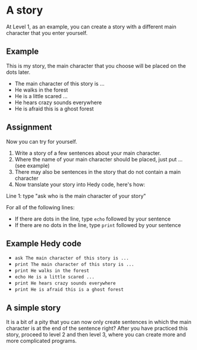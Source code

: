 # A story

At Level 1, as an example, you can create a story with a different main character that you enter yourself.

## Example
This is my story, the main character that you choose will be placed on the dots later.

* The main character of this story is ...
* He walks in the forest
* He is a little scared ...
* He hears crazy sounds everywhere
* He is afraid this is a ghost forest

## Assignment

Now you can try for yourself.

1. Write a story of a few sentences about your main character.
2. Where the name of your main character should be placed, just put ... (see example)
3. There may also be sentences in the story that do not contain a main character
4. Now translate your story into Hedy code, here's how:

Line 1: type "ask who is the main character of your story"

For all of the following lines:

* If there are dots in the line, type `echo` followed by your sentence
* If there are no dots in the line, type `print` followed by your sentence

## Example Hedy code

* `ask The main character of this story is ...`
* `print The main character of this story is ...`
* `print He walks in the forest`
* `echo He is a little scared ...`
* `print He hears crazy sounds everywhere`
* `print He is afraid this is a ghost forest`


## A simple story
It is a bit of a pity that you can now only create sentences in which the main character is at the end of the sentence right?
After you have practiced this story, proceed to level 2 and then level 3, where you can create more and more complicated programs.
